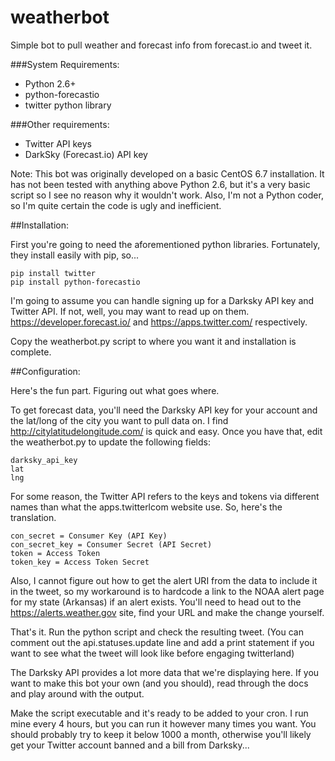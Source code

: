 # weatherbot
Simple bot to pull weather and forecast info from forecast.io and tweet it.

###System Requirements:
* Python 2.6+
* python-forecastio
* twitter python library
  
###Other requirements:
* Twitter API keys
* DarkSky (Forecast.io) API key
  
Note: This bot was originally developed on a basic CentOS 6.7 installation. It has not been tested with anything above Python 2.6, but it's a very basic script so I see no reason why it wouldn't work. Also, I'm not a Python coder, so I'm quite certain the code is ugly and inefficient.

##Installation:

First you're going to need the aforementioned python libraries. Fortunately, they install easily with pip, so...

```
pip install twitter
pip install python-forecastio
```
  
I'm going to assume you can handle signing up for a Darksky API key and Twitter API. If not, well, you may want to read up on them. https://developer.forecast.io/ and https://apps.twitter.com/ respectively.

Copy the weatherbot.py script to where you want it and installation is complete.

##Configuration:

Here's the fun part. Figuring out what goes where.

To get forecast data, you'll need the Darksky API key for your account and the lat/long of the city you want to pull data on. I find http://citylatitudelongitude.com/ is quick and easy. Once you have that, edit the weatherbot.py to update the following fields:

```
darksky_api_key
lat
lng
```

  
For some reason, the Twitter API refers to the keys and tokens via different names than what the apps.twitterlcom website use. So, here's the translation.

```
con_secret = Consumer Key (API Key)
con_secret_key = Consumer Secret (API Secret)
token = Access Token
token_key = Access Token Secret
```

Also, I cannot figure out how to get the alert URI from the data to include it in the tweet, so my workaround is to hardcode a link to the NOAA alert page for my state (Arkansas) if an alert exists. You'll need to head out to the https://alerts.weather.gov site, find your URL and make the change yourself.


That's it. Run the python script and check the resulting tweet. (You can comment out the api.statuses.update line and add a print statement if you want to see what the tweet will look like before engaging twitterland)

The Darksky API provides a lot more data that we're displaying here. If you want to make this bot your own (and you should), read through the docs and play around with the output.

Make the script executable and it's ready to be added to your cron. I run mine every 4 hours, but you can run it however many times you want. You should probably try to keep it below 1000 a month, otherwise you'll likely get your Twitter account banned and a bill from Darksky...
